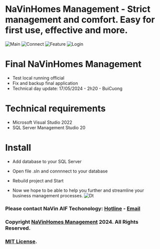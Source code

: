 # NaVinHomes Management - Strict management and comfort. Easy for first use, effective and more.
![Main](https://github.com/kyoo-147/HotelManagement_NaVinHomes/assets/126655047/daf88af8-9909-4426-8b29-94bfac67c199)
![Connect](https://github.com/kyoo-147/HotelManagement_NaVinHomes/assets/126655047/6620c180-a827-4c8b-8269-88c57e8504b4)
![Feature](https://github.com/kyoo-147/HotelManagement_NaVinHomes/assets/126655047/b5dd3130-2000-4c52-b30c-686c7b70ec9a)
![Login](https://github.com/kyoo-147/HotelManagement_NaVinHomes/assets/126655047/e0073509-958a-4f18-9b1c-60e82c703297)
# Final NaVinHomes Management
* Test local running official
* Fix and backup final application
* Technical day update: 17/05/2024 - 2h20 - BuiCuong

# Technical requirements
* Microsoft Visual Studio 2022
* SQL Server Management Studio 20

# Install
* Add database to your SQL Server
* Open file .sln and connnnect to your database
* Rebuild project and Start

* Now we hope to be able to help you further and streamline your business management processes.
![Dt](https://github.com/kyoo-147/HotelManagement_NaVinHomes/assets/126655047/7df2e5de-b8e2-40d3-b01c-f7ab6e6bee3b)
### Please contact NaVin AIF Techonology: [Hotline](0365646109) - [Email](ngoctuanvinh1332@gmail.com)
### Copyright [NaVinHomes Management](https://github.com/kyoo-147/HotelManagement_NaVinHomes) 2024. All Rights Reserved.
### [MIT License](https://opensource.org/licenses/MIT).


